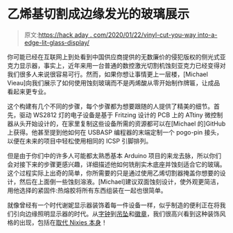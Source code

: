 # 乙烯基切割成边缘发光的玻璃展示

> 原文:[https://hack aday . com/2020/01/22/vinyl-cut-you-way into-a-edge-lit-glass-display/](https://hackaday.com/2020/01/22/vinyl-cut-your-way-into-an-edge-lit-glass-display/)

你可能已经在互联网上到处看到中国供应商提供的无数廉价的侵犯版权的侧光式亚克力显示器，事实上，近年来用一台普通的数控激光切割机蚀刻亚克力已经变得对我们很多人来说很容易可行。然而，如果你想让事情更上一层楼，[Michael Vieau]向我们展示了如何使用蚀刻玻璃而不是丙烯酸从零开始制作牌匾，让成品看起来更专业。

这个构建有几个不同的步骤，每个步骤都为想要跟随的人提供了精美的细节。首先，驱动 WS2812 灯的电子设备是基于 Fritzing 设计的 PCB 上的 ATtiny 微控制器从头开始设计的，在家里复制这些设备所需的资源都可以在[Michael 的]GitHub 上获得。他甚至提到他如何在 USBASP 编程器的末端定制一个 pogo-pin 接头，以便在未来的项目中轻松使用相同的 ICSP 引脚排列。

但是由于你们中的许多人可能都太熟悉基本 Arduino 项目的来龙去脉，所以你们会对接下来的步骤更感兴趣，详细描述他如何铣削实木底座并蚀刻适合它的玻璃。这个过程实际上出奇的简单，你所需要的只是通过使用乙烯切割器掩盖你想要的设计，然后在上面倒一些蚀刻溶液。[Michael]建议双面蚀刻设计，使外观更简洁，用他选择的紧固件:热熔胶将所有东西组装在一起也很简单。

就像曾经有一个时代谢妮显示器装饰着每一件设备一样，似乎制造的便利正在将我们引向边缘照明显示器的时代。从[字钟](https://hackaday.com/2019/12/26/word-clock-does-the-job-with-laser-etched-acrylic/)到[吊坠](https://hackaday.com/2019/05/07/edge-lit-pendant-is-well-lit/)和[徽章](https://hackaday.com/2017/07/28/edge-lit-pendants-show-two-layers-are-better-than-one/)，我们很高兴看到这种装饰风格的出现，包括在[取代 Nixies 本身](https://hackaday.com/2012/02/18/edge-lit-nixie-tube-is-sheer-brilliance/)！